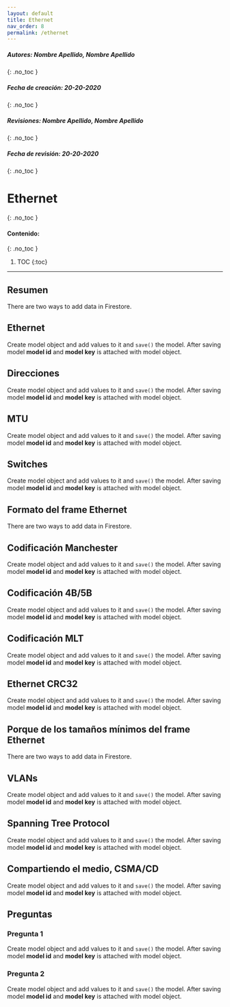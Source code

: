 ```yaml
---
layout: default
title: Ethernet
nav_order: 8
permalink: /ethernet
---
```

##### **Autores:** Nombre Apellido, Nombre Apellido
{: .no_toc }

##### **Fecha de creación:** 20-20-2020
{: .no_toc }

##### **Revisiones:**  Nombre Apellido, Nombre Apellido
{: .no_toc }

##### **Fecha de revisión:** 20-20-2020
{: .no_toc }

# Ethernet
{: .no_toc }

#### Contenido:
{: .no_toc }

1. TOC
{:toc}

---


## Resumen
There are two ways to add data in Firestore.

## Ethernet
Create model object and add values to it and `save()` the model. After saving model **model id** and 
**model key** is attached with model object.

## Direcciones
Create model object and add values to it and `save()` the model. After saving model **model id** and 
**model key** is attached with model object.

## MTU
Create model object and add values to it and `save()` the model. After saving model **model id** and 
**model key** is attached with model object.

## Switches
Create model object and add values to it and `save()` the model. After saving model **model id** and 
**model key** is attached with model object.

## Formato del frame Ethernet
There are two ways to add data in Firestore.

## Codificación Manchester
Create model object and add values to it and `save()` the model. After saving model **model id** and 
**model key** is attached with model object.

## Codificación 4B/5B 
Create model object and add values to it and `save()` the model. After saving model **model id** and 
**model key** is attached with model object.

## Codificación MLT
Create model object and add values to it and `save()` the model. After saving model **model id** and 
**model key** is attached with model object.

## Ethernet CRC32
Create model object and add values to it and `save()` the model. After saving model **model id** and 
**model key** is attached with model object.

## Porque de los tamaños mínimos del frame Ethernet
There are two ways to add data in Firestore.

## VLANs
Create model object and add values to it and `save()` the model. After saving model **model id** and 
**model key** is attached with model object.

## Spanning Tree Protocol
Create model object and add values to it and `save()` the model. After saving model **model id** and 
**model key** is attached with model object.

## Compartiendo el medio, CSMA/CD
Create model object and add values to it and `save()` the model. After saving model **model id** and 
**model key** is attached with model object.


## Preguntas

### Pregunta 1
Create model object and add values to it and `save()` the model. After saving model **model id** and 
**model key** is attached with model object.

### Pregunta 2
Create model object and add values to it and `save()` the model. After saving model **model id** and 
**model key** is attached with model object.
